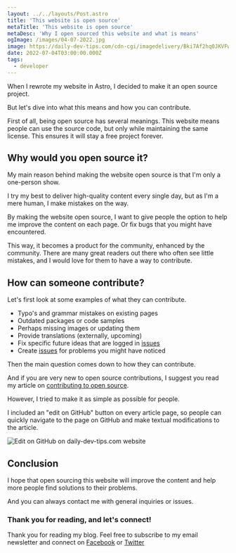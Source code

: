 ```yaml
---
layout: ../../layouts/Post.astro
title: 'This website is open source'
metaTitle: 'This website is open source'
metaDesc: 'Why I open sourced this website and what is means'
ogImage: /images/04-07-2022.jpg
image: https://daily-dev-tips.com/cdn-cgi/imagedelivery/Bki7Af2hq0JKVFw1XYYMQg/26847317-e1b0-446e-77fa-d84ea14ca400
date: 2022-07-04T03:00:00.000Z
tags:
  - developer
---
```


When I rewrote my website in Astro, I decided to make it an open source project.

But let's dive into what this means and how you can contribute.

First of all, being open source has several meanings. This website means people can use the source code, but only while maintaining the same license.
This ensures it will stay a free project forever.

## Why would you open source it?

My main reason behind making the website open source is that I'm only a one-person show.

I try my best to deliver high-quality content every single day, but as I'm a mere human, I make mistakes on the way.

By making the website open source, I want to give people the option to help me improve the content on each page.
Or fix bugs that you might have encountered.

This way, it becomes a product for the community, enhanced by the community.
There are many great readers out there who often see little mistakes, and I would love for them to have a way to contribute.

## How can someone contribute?

Let's first look at some examples of what they can contribute.

- Typo's and grammar mistakes on existing pages
- Outdated packages or code samples
- Perhaps missing images or updating them
- Provide translations (externally, upcoming)
- Fix specific future ideas that are logged in [issues](https://github.com/rebelchris/daily-dev-tips/issues)
- Create [issues](https://github.com/rebelchris/daily-dev-tips/issues) for problems you might have noticed

Then the main question comes down to how they can contribute.

And if you are very new to open source contributions, I suggest you read my article on [contributing to open source](https://daily-dev-tips.com/posts/git-basics-contributing-to-open-source/).

However, I tried to make it as simple as possible for people.

I included an "edit on GitHub" button on every article page, so people can quickly navigate to the page on GitHub and make textual modifications to the article.

![Edit on GitHub on daily-dev-tips.com website](https://cdn.hashnode.com/res/hashnode/image/upload/v1656051541327/gQWM_CkWf.png)

## Conclusion

I hope that open sourcing this website will improve the content and help more people find solutions to their problems.

And you can always contact me with general inquiries or issues.

### Thank you for reading, and let's connect!

Thank you for reading my blog. Feel free to subscribe to my email newsletter and connect on [Facebook](https://www.facebook.com/DailyDevTipsBlog) or [Twitter](https://twitter.com/DailyDevTips1)
